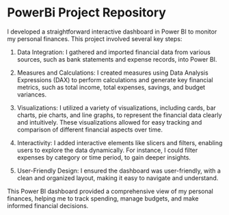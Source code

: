 # PowerBi Project Repository

I developed a straightforward interactive dashboard in Power BI to monitor my personal finances. This project involved several key steps:

1. Data Integration: I gathered and imported financial data from various sources, such as bank statements and expense records, into Power BI.

2. Measures and Calculations: I created measures using Data Analysis Expressions (DAX) to perform calculations and generate key financial metrics, such as total income, total expenses, savings, and budget variances.

3. Visualizations: I utilized a variety of visualizations, including cards, bar charts, pie charts, and line graphs, to represent the financial data clearly and intuitively. These visualizations allowed for easy tracking and comparison of different financial aspects over time.

4. Interactivity: I added interactive elements like slicers and filters, enabling users to explore the data dynamically. For instance, I could filter expenses by category or time period, to gain deeper insights.

5. User-Friendly Design: I ensured the dashboard was user-friendly, with a clean and organized layout, making it easy to navigate and understand.

This Power BI dashboard provided a comprehensive view of my personal finances, helping me to track spending, manage budgets, and make informed financial decisions.
